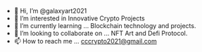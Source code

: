 - 👋 Hi, I’m @galaxyart2021
- 👀 I’m interested in Innovative Crypto Projects
- 🌱 I’m currently learning ... Blockchain technology and projects.
- 💞️ I’m looking to collaborate on ... NFT Art and Defi Protocol.
- 📫 How to reach me ... cccrypto2021@gmail.com

<!---
galaxyart2021/galaxyart2021 is a ✨ special ✨ repository because its `README.md` (this file) appears on your GitHub profile.
You can click the Preview link to take a look at your changes.
--->
